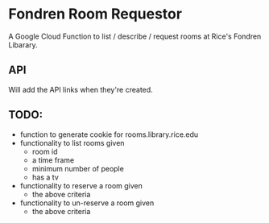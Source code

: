 # Fondren Room Requestor

A Google Cloud Function to list / describe / request rooms at Rice's
Fondren Libarary.  

## API

Will add the API links when they're created.  

## TODO:

* function to generate cookie for rooms.library.rice.edu
* functionality to list rooms given
    * room id
    * a time frame
    * minimum number of people
    * has a tv
* functionality to reserve a room given
    * the above criteria
* functionality to un-reserve a room given
    * the above criteria
